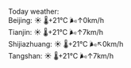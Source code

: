 Today weather:  
Beijing: ☀️ 🌡️+21°C 🌬️↑0km/h  
Tianjin: ☀️ 🌡️+21°C 🌬️↑7km/h  
Shijiazhuang: ☀️ 🌡️+21°C 🌬️↖0km/h  
Tangshan: ☀️ 🌡️+21°C 🌬️↑7km/h  
